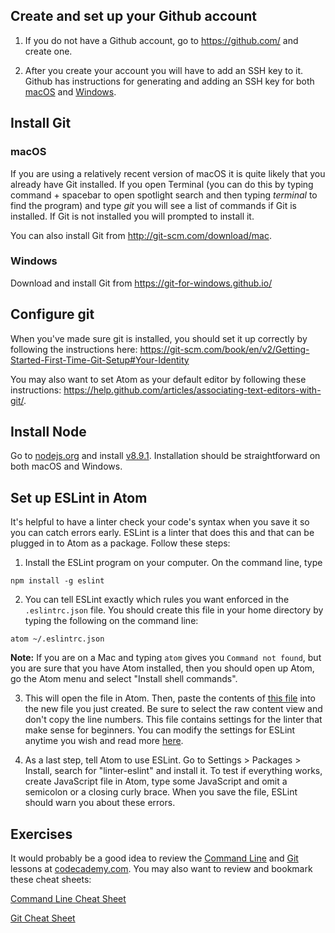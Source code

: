 ## Create and set up your Github account

1. If you do not have a Github account, go to https://github.com/ and create one.

2. After you create your account you will have to add an SSH key to it. Github has instructions for generating and adding an SSH key for both <a href="https://help.github.com/articles/generating-an-ssh-key/#platform-mac">macOS</a> and <a href="https://help.github.com/articles/generating-an-ssh-key/#platform-windows">Windows</a>.

## Install Git

### macOS

If you are using a relatively recent version of macOS it is quite likely that you already have Git installed. If you open Terminal (you can do this by typing command + spacebar to open spotlight search and then typing _terminal_ to find the program) and type _git_ you will see a list of commands if Git is installed. If Git is not installed you will prompted to install it.

You can also install Git from <a href="http://git-scm.com/download/mac.">http://git-scm.com/download/mac</a>.

### Windows

Download and install Git from <a href="https://git-for-windows.github.io/">https://git-for-windows.github.io/</a>

## Configure git
When you've made sure git is installed, you should set it up correctly by following the instructions here: https://git-scm.com/book/en/v2/Getting-Started-First-Time-Git-Setup#Your-Identity

You may also want to set Atom as your default editor by following these instructions: https://help.github.com/articles/associating-text-editors-with-git/.

## Install Node

Go to <a href="https://nodejs.org">nodejs.org</a> and install <a href="https://nodejs.org/dist/v8.9.1/node-v8.9.1.pkg">v8.9.1</a>. Installation should be straightforward on both macOS and Windows.

## Set up ESLint in Atom
It's helpful to have a linter check your code's syntax when you save it so you can catch errors early. ESLint is a linter that does this and that can be plugged in to Atom as a package. Follow these steps:

1. Install the ESLint program on your computer. On the command line, type
  ```
  npm install -g eslint
  ```

2. You can tell ESLint exactly which rules you want enforced in the `.eslintrc.json` file. You should create this file in your home directory by typing the following on the command line:
  ```
  atom ~/.eslintrc.json
  ```
  **Note:** If you are on a Mac and typing `atom` gives you `Command not found`, but you are sure that you have Atom installed, then you should open up Atom, go the Atom menu and select "Install shell commands".

3. This will open the file in Atom. Then, paste the contents of [this file](./template-eslintrc.json) into the new file you just created. Be sure to select the raw content view and don't copy the line numbers. This file contains settings for the linter that make sense for beginners. You can modify the settings for ESLint anytime you wish and read more [here](http://eslint.org/docs/rules/).

4. As a last step, tell Atom to use ESLint. Go to Settings > Packages > Install, search for "linter-eslint" and install it. To test if everything works, create JavaScript file in Atom, type some JavaScript and omit a semicolon or a closing curly brace. When you save the file, ESLint should warn you about these errors.

## Exercises

It would probably be a good idea to review the <a href="https://www.codecademy.com/learn/learn-the-command-line">Command Line</a> and <a href="https://www.codecademy.com/learn/learn-git">Git</a> lessons at <a href="https://www.codecademy.com">codecademy.com</a>. You may also want to review and bookmark these cheat sheets:

<a href="https://www.git-tower.com/blog/command-line-cheat-sheet/">Command Line Cheat Sheet</a>

<a href="https://www.git-tower.com/blog/git-cheat-sheet/">Git Cheat Sheet</a>
